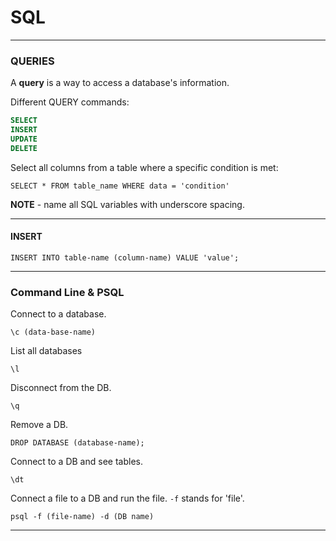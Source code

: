 # SQL

---

### QUERIES

A **query** is a way to access a database's information. 

Different QUERY commands: 

```SQL
SELECT
INSERT
UPDATE
DELETE
```

Select all columns from a table where a specific condition is met:

`SELECT * FROM table_name WHERE data = 'condition'`

**NOTE** - name all SQL variables with underscore spacing. 

---

#### INSERT

`INSERT INTO table-name (column-name) VALUE 'value';`

---

### Command Line & PSQL

Connect to a database.

`\c (data-base-name)`

List all databases

`\l`

Disconnect from the DB.

`\q`

Remove a DB.

`DROP DATABASE (database-name);`

Connect to a DB and see tables.

`\dt`

Connect a file to a DB and run the file.
`-f` stands for 'file'.

`psql -f (file-name) -d (DB name)`

---
